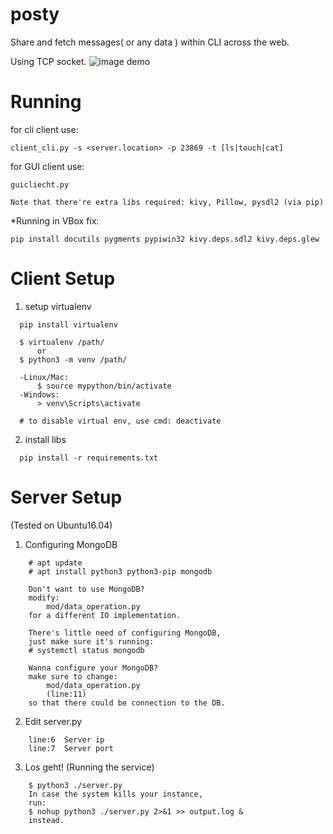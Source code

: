 # posty
Share and fetch messages( or any data ) within CLI across the web.

Using TCP socket.
![image demo](https://github.com/mindcrunch4u/posty/blob/master/miscs/demo.png)

# Running

for cli client use:
  ```
  client_cli.py -s <server.location> -p 23869 -t [ls|touch|cat]
  ```
   
for GUI client use:
  ```
  guicliecht.py
  
  Note that there're extra libs required: kivy, Pillow, pysdl2 (via pip)
  ```
    
*Running in VBox fix:
  ```
  pip install docutils pygments pypiwin32 kivy.deps.sdl2 kivy.deps.glew
  ```

# Client Setup
1. setup virtualenv
  ```
	pip install virtualenv

	$ virtualenv /path/ 
		or
	$ python3 -m venv /path/

	-Linux/Mac: 
		$ source mypython/bin/activate
	-Windows: 
		> venv\Scripts\activate

	# to disable virtual env, use cmd: deactivate
```
2. install libs
  ```
	pip install -r requirements.txt
  ```
	

# Server Setup

(Tested on Ubuntu16.04)

1. Configuring MongoDB
```
	# apt update
	# apt install python3 python3-pip mongodb

	Don't want to use MongoDB?
	modify:
		mod/data_operation.py 
	for a different IO implementation.
	
	There's little need of configuring MongoDB,
	just make sure it's running:
	# systemctl status mongodb

	Wanna configure your MongoDB?
	make sure to change:
		mod/data_operation.py
		(line:11)
	so that there could be connection to the DB.
```
2. Edit server.py
```
	line:6	Server ip
	line:7	Server port
```
3. Los geht! (Running the service)
```
	$ python3 ./server.py
	In case the system kills your instance,
	run:
	$ nohup python3 ./server.py 2>&1 >> output.log &
	instead.
```

